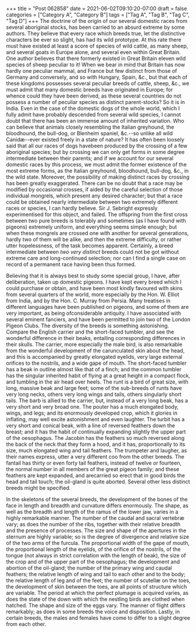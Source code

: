 +++
title = "Post 062858"
date = 2021-06-02T09:10:20-07:00
draft = false
categories = ["Category A", "Category B"]
tags = ["Tag A", "Tag B", "Tag C", "Tag D"]
+++
The doctrine of the origin of our several domestic races from several aboriginal stocks, has been carried to an absurd extreme by some authors. They believe that every race which breeds true, let the distinctive characters be ever so slight, has had its wild prototype. At this rate there must have existed at least a score of species of wild cattle, as many sheep, and several goats in Europe alone, and several even within Great Britain. One author believes that there formerly existed in Great Britain eleven wild species of sheep peculiar to it! When we bear in mind that Britain has now hardly one peculiar mammal, and France but few distinct from those of Germany and conversely, and so with Hungary, Spain, &c., but that each of these kingdoms possesses several peculiar breeds of cattle, sheep, &c., we must admit that many domestic breeds have originated in Europe; for whence could they have been derived, as these several countries do not possess a number of peculiar species as distinct parent-stocks? So it is in India. Even in the case of the domestic dogs of the whole world, which I fully admit have probably descended from several wild species, I cannot doubt that there has been an immense amount of inherited variation. Who can believe that animals closely resembling the Italian greyhound, the bloodhound, the bull-dog, or Blenheim spaniel, &c.--so unlike all wild Canidæ--ever existed freely in a state of nature? It has often been loosely said that all our races of dogs havebeen produced by the crossing of a few aboriginal species; but by crossing we can only get forms in some degree intermediate between their parents; and if we account for our several domestic races by this process, we must admit the former existence of the most extreme forms, as the Italian greyhound, bloodhound, bull-dog, &c., in the wild state. Moreover, the possibility of making distinct races by crossing has been greatly exaggerated. There can be no doubt that a race may be modified by occasional crosses, if aided by the careful selection of those individual mongrels, which present any desired character; but that a race could be obtained nearly intermediate between two extremely different races or species, I can hardly believe. Sir J. Sebright expressly experimentised for this object, and failed. The offspring from the first cross between two pure breeds is tolerably and sometimes (as I have found with pigeons) extremely uniform, and everything seems simple enough; but when these mongrels are crossed one with another for several generations, hardly two of them will be alike, and then the extreme difficulty, or rather utter hopelessness, of the task becomes apparent. Certainly, a breed intermediate between _two very distinct_ breeds could not be got without extreme care and long-continued selection; nor can I find a single case on record of a permanent race having been thus formed.

Believing that it is always best to study some special group, I have, after deliberation, taken up domestic pigeons. I have kept every breed which I could purchase or obtain, and have been most kindly favoured with skins from several quarters of the world, more especially by the Hon. W. Elliot from India, and by the Hon. C. Murray from Persia. Many treatises in different languages have been published on pigeons, and some of them are very important, as being ofconsiderable antiquity. I have associated with several eminent fanciers, and have been permitted to join two of the London Pigeon Clubs. The diversity of the breeds is something astonishing. Compare the English carrier and the short-faced tumbler, and see the wonderful difference in their beaks, entailing corresponding differences in their skulls. The carrier, more especially the male bird, is also remarkable from the wonderful development of the carunculated skin about the head, and this is accompanied by greatly elongated eyelids, very large external orifices to the nostrils, and a wide gape of mouth. The short-faced tumbler has a beak in outline almost like that of a finch; and the common tumbler has the singular inherited habit of flying at a great height in a compact flock, and tumbling in the air head over heels. The runt is a bird of great size, with long, massive beak and large feet; some of the sub-breeds of runts have very long necks, others very long wings and tails, others singularly short tails. The barb is allied to the carrier, but, instead of a very long beak, has a very short and very broad one. The pouter has a much elongated body, wings, and legs; and its enormously developed crop, which it glories in inflating, may well excite astonishment and even laughter. The turbit has a very short and conical beak, with a line of reversed feathers down the breast; and it has the habit of continually expanding slightly the upper part of the oesophagus. The Jacobin has the feathers so much reversed along the back of the neck that they form a hood, and it has, proportionally to its size, much elongated wing and tail feathers. The trumpeter and laugher, as their names express, utter a very different coo from the other breeds. The fantail has thirty or even forty tail feathers, instead of twelve or fourteen, the normal number in all members of the great pigeon family; and these feathers are kept expanded, and arecarried so erect that in good birds the head and tail touch; the oil-gland is quite aborted. Several other less distinct breeds might be specified.

In the skeletons of the several breeds, the development of the bones of the face in length and breadth and curvature differs enormously. The shape, as well as the breadth and length of the ramus of the lower jaw, varies in a highly remarkable manner. The number of the caudal and sacral vertebræ vary; as does the number of the ribs, together with their relative breadth and the presence of processes. The size and shape of the apertures in the sternum are highly variable; so is the degree of divergence and relative size of the two arms of the furcula. The proportional width of the gape of mouth, the proportional length of the eyelids, of the orifice of the nostrils, of the tongue (not always in strict correlation with the length of beak), the size of the crop and of the upper part of the oesophagus; the development and abortion of the oil-gland; the number of the primary wing and caudal feathers; the relative length of wing and tail to each other and to the body; the relative length of leg and of the feet; the number of scutellæ on the toes, the development of skin between the toes, are all points of structure which are variable. The period at which the perfect plumage is acquired varies, as does the state of the down with which the nestling birds are clothed when hatched. The shape and size of the eggs vary. The manner of flight differs remarkably; as does in some breeds the voice and disposition. Lastly, in certain breeds, the males and females have come to differ to a slight degree from each other.
